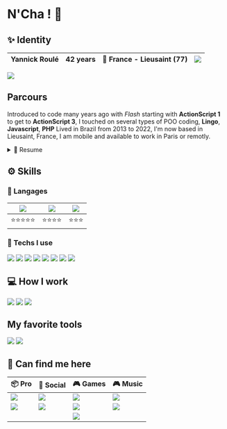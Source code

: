 <!--
**karma-yrb/karma-yrb** is a ✨ _special_ ✨ repository because its `README.md` (this file) appears on your GitHub profile.

Here are some ideas to get you started:

- 🔭 I’m currently working on ...
- 🌱 I’m currently learning ...
- 👯 I’m looking to collaborate on ...
- 🤔 I’m looking for help with ...
- 💬 Ask me about ...
- 📫 How to reach me: ...
- 😄 Pronouns: ...
- ⚡ Fun fact: ...
-->

# N'Cha ! 👋

## ✨ Identity
| Yannick Roulé | 42 years | 🌆 France - Lieusaint (77) | <img src="https://hits.seeyoufarm.com/api/count/incr/badge.svg?url=https%3A%2F%2Fgithub.com%2Fkarma-yrb1212%2Fhit-counter%2FREADME&count_bg=%2379C83D&title_bg=%23555555&icon=go.svg&icon_color=%2300ADD8&title=hits&edge_flat=false"/> |
| ------------- | -------- | ------------------------ | ------------------------------------|

<img src="https://github-readme-stats-git-masterrstaa-rickstaa.vercel.app/api?username=karma-yrb&theme=dark">


<!--![](https://komarev.com/ghpvc/?username=karma-yrb&label=Profile+views)-->


<!--
<img src="https://github-readme-stats.vercel.app/api/top-langs/?username=karma-yrb&theme=dark">
<img src="https://github-readme-streak-stats.herokuapp.com/?user=karma-yrb&theme=dark">
<img src="https://github-profile-trophy.vercel.app/?username=karma-yrb&theme=dark">
-->


## Parcours
Introduced to code many years ago with *Flash* starting with **ActionScript 1** to get to **ActionScript 3**, I touched on several types of POO coding, **Lingo**, **Javascript**, **PHP**
Lived in Brazil from 2013 to 2022, I'm now based in Lieusaint, France, I am mobile and available to work in Paris or remotly.

<details>
<summary>📃 Resume</summary>
  
### Education
  Currently I am a Fullstack JS Developer specialization training within @OClock school
  
### Experience
  
 I worked as:
- Developer, since 2008
- Integrator for about 4 years
- Web designer for about 2 years
  
</details>


## ⚙️ Skills
### 💬 Langages 
| <img src="https://img.shields.io/badge/FRENCH-0050a4?style=for-the-badge">      | <img src="https://img.shields.io/badge/Português-009c3b?style=for-the-badge">     | <img src="https://img.shields.io/badge/ENGLISH-FFFFFF?style=for-the-badge&color=C8102E"> |
| ------------- |-------------|-------------|
| ⭐⭐⭐⭐⭐ |⭐⭐⭐⭐|⭐⭐⭐|

### 🤖 Techs I use
<img src="https://img.shields.io/badge/HTML5-E34F26?style=for-the-badge&logo=html5&logoColor=white"> <img src="https://img.shields.io/badge/CSS3-1572B6?style=for-the-badge&logo=css3&logoColor=white"> <img src="https://img.shields.io/badge/JavaScript-323330?style=for-the-badge&logo=javascript&logoColor=F7DF1E"> 
<img src="https://img.shields.io/badge/npm-CB3837?style=for-the-badge&logo=npm&logoColor=white"> <img src="https://img.shields.io/badge/Node.js-339933?style=for-the-badge&logo=nodedotjs&logoColor=white"> <img src="https://img.shields.io/static/v1?style=for-the-badge&message=Express&color=000000&logo=Express&logoColor=FFFFFF&label="> <img src="https://img.shields.io/static/v1?style=for-the-badge&message=.ENV&color=222222&logo=.ENV&logoColor=ECD53F&label="> <img src="https://img.shields.io/badge/PHP-blue?style=for-the-badge&logo=php&logoColor=white">

## 💻 How I work
<img src="https://img.shields.io/badge/Windows-0078D6?style=for-the-badge&logo=windows&logoColor=white"> <img src="https://img.shields.io/badge/-Ryzen_5_4500-9d141c?style=for-the-badge&logo=amd&logoColor=white"> <img src="https://img.shields.io/badge/-GTX%20660-green?style=for-the-badge&logo=nvidia&logoColor=white"> 

## My favorite tools
<img src="https://img.shields.io/static/v1?style=for-the-badge&message=Google+Chrome&color=4285F4&logo=Google+Chrome&logoColor=FFFFFF&label="> <img src="https://img.shields.io/static/v1?style=for-the-badge&message=Google+Drive&color=4285F4&logo=Google+Drive&logoColor=FFFFFF&label="> 

## 🔗 Can find me here

| 📦 Pro       | 📱 Social     | 🎮 Games | 🎮 Music |
| ------------- |-------------|-------------|-------------|
| [<img src="https://img.shields.io/badge/LinkedIn-0077B5?style=for-the-badge&logo=linkedin&logoColor=white">](https://www.linkedin.com/in/karmadev/)       | [<img src="https://img.shields.io/badge/Instagram-E4405F?style=for-the-badge&logo=instagram&logoColor=white">](https://www.instagram.com/ex_gringo_papa_life/)           |[<img src="https://img.shields.io/badge/Starcraft_2-000?style=for-the-badge&logo=battle.net&logoColor=148EFF">](https://starcraft2.com/fr-fr/profile/2/1/569434)|[<img src="https://img.shields.io/static/v1?style=for-the-badge&message=Deezer&color=222222&logo=Deezer&logoColor=FEAA2D&label=">](https://www.deezer.com/fr/profile/540258273)|
| [<img src="https://img.shields.io/badge/GitHub-100000?style=for-the-badge&logo=github&logoColor=white">](https://github.com/karma-yrb)     | [<img src="https://img.shields.io/badge/Twitter-1DA1F2?style=for-the-badge&logo=twitter&logoColor=white">](https://twitter.com/KarmaCrea)           | <img src="https://img.shields.io/badge/Nintendo-E60012?style=for-the-badge&logo=nintendo-switch&logoColor=white">| [<img src="https://img.shields.io/static/v1?style=for-the-badge&message=Spotify&color=1DB954&logo=Spotify&logoColor=FFFFFF&label=">](https://open.spotify.com/user/m5chit7dbb7d8byeq3casv9o1)
|  ||<img src="https://img.shields.io/static/v1?style=for-the-badge&message=Steam&color=000000&logo=Steam&logoColor=FFFFFF&label=">|
